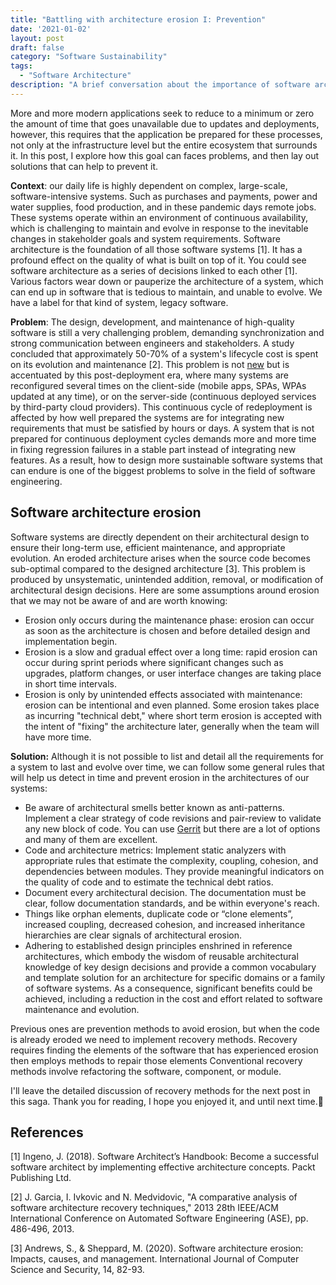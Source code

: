 ```yaml
---
title: "Battling with architecture erosion I: Prevention"
date: '2021-01-02'
layout: post
draft: false
category: "Software Sustainability"
tags:
  - "Software Architecture"
description: "A brief conversation about the importance of software architecture in modern applications."
---
```


More and more modern applications seek to reduce to a minimum or zero the amount of time that goes unavailable due to updates and deployments, however, this requires that the application be prepared for these processes, not only at the infrastructure level but the entire ecosystem that surrounds it. In this post, I explore how this goal can faces problems, and then lay out solutions that can help to prevent it.

**Context**: our daily life is highly dependent on complex, large-scale, software-intensive systems. Such as purchases and payments, power and water supplies, food production, and in these pandemic days remote jobs. These systems operate within an environment of continuous availability, which is challenging to maintain and evolve in response to the inevitable changes in stakeholder goals and system requirements. Software architecture is the foundation of all those software systems [1]. It has a profound effect on the quality of what is built on top of it. You could see software architecture as a series of decisions linked to each other [1]. Various factors wear down or pauperize the architecture of a system, which can end up in software that is tedious to maintain, and unable to evolve. We have a label for that kind of system, legacy software.

**Problem**: The design, development, and maintenance of high-quality software is still a very challenging problem, demanding synchronization and strong communication between engineers and stakeholders. A study concluded that approximately 50-70% of a system's lifecycle cost is spent on its evolution and maintenance [2]. This problem is not [new](https://en.wikipedia.org/wiki/Software_crisis) but is accentuated by this post-deployment era, where many systems are reconfigured several times on the client-side (mobile apps, SPAs, WPAs updated at any time), or on the server-side (continuous deployed services by third-party cloud providers). This continuous cycle of redeployment is affected by how well prepared the systems are for integrating new requirements that must be satisfied by hours or days. A system that is not prepared for continuous deployment cycles demands more and more time in fixing regression failures in a stable part instead of integrating new features. As a result, how to design more sustainable software systems that can endure is one of the biggest problems to solve in the field of software engineering.

## Software architecture erosion

Software systems are directly dependent on their architectural design to ensure their long-term use, efficient maintenance, and appropriate evolution. An eroded architecture arises when the source code becomes sub-optimal compared to the designed architecture [3]. This problem is produced by unsystematic, unintended addition, removal, or modification of architectural design decisions. Here are some assumptions around erosion that we may not be aware of and are worth knowing:

- Erosion only occurs during the maintenance phase: erosion can occur as soon as the architecture is chosen and before detailed design and implementation begin.
- Erosion is a slow and gradual effect over a long time: rapid erosion can occur during sprint periods where significant changes such as upgrades, platform changes, or user interface changes are taking place in short time intervals.
- Erosion is only by unintended effects associated with maintenance: erosion can be intentional and even planned. Some erosion takes place as incurring "technical debt," where short term erosion is accepted with the intent of "fixing" the architecture later, generally when the team will have more time.

**Solution:** Although it is not possible to list and detail all the requirements for a system to last and evolve over time, we can follow some general rules that will help us detect in time and prevent erosion in the architectures of our systems:

- Be aware of architectural smells better known as anti-patterns. Implement a clear strategy of code revisions and pair-review to validate any new block of code. You can use [Gerrit](https://www.gerritcodereview.com/) but there are a lot of options and many of them are excellent.
- Code and architecture metrics: Implement static analyzers with appropriate rules that estimate the complexity, coupling, cohesion, and dependencies between modules. They provide meaningful indicators on the quality of code and to estimate the technical debt ratios.
- Document every architectural decision. The documentation must be clear, follow documentation standards, and be within everyone's reach.
- Things like orphan elements, duplicate code or “clone elements”, increased coupling, decreased cohesion, and increased inheritance hierarchies are clear signals of architectural erosion.
- Adhering to established design principles enshrined in reference architectures, which embody the wisdom of reusable architectural knowledge of key design decisions and provide a common vocabulary and template solution for an architecture for specific domains or a family of software systems. As a consequence, significant benefits could be achieved, including a reduction in the cost and effort related to software maintenance and evolution.

Previous ones are prevention methods to avoid erosion, but when the code is already eroded we need to implement recovery methods. Recovery requires finding the elements of the software that has experienced erosion then employs methods to repair those elements Conventional recovery methods involve refactoring the software, component, or module.

I'll leave the detailed discussion of recovery methods for the next post in this saga. Thank you for reading, I hope you enjoyed it, and until next time.👋

## References

[1] Ingeno, J. (2018). Software Architect’s Handbook: Become a successful software architect by implementing effective architecture concepts. Packt Publishing Ltd.

[2] J. Garcia, I. Ivkovic and N. Medvidovic, "A comparative analysis of software architecture recovery techniques," 2013 28th IEEE/ACM International Conference on Automated Software Engineering (ASE), pp. 486-496, 2013.

[3] Andrews, S., & Sheppard, M. (2020). Software architecture erosion: Impacts, causes, and management. International Journal of Computer Science and Security, 14, 82-93.
